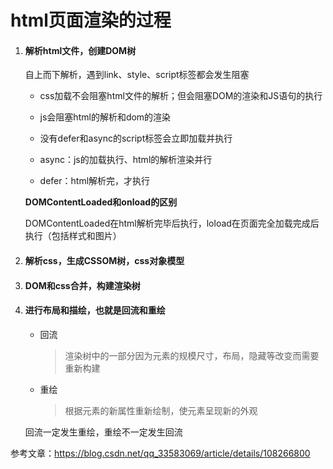 # html页面渲染的过程



1. #### 解析html文件，创建DOM树

   自上而下解析，遇到link、style、script标签都会发生阻塞

   - css加载不会阻塞html文件的解析；但会阻塞DOM的渲染和JS语句的执行

   - js会阻塞html的解析和dom的渲染

   - 没有defer和async的script标签会立即加载并执行

   - async：js的加载执行、html的解析渲染并行

   - defer：html解析完，才执行

     

   **DOMContentLoaded和onload的区别**

   DOMContentLoaded在html解析完毕后执行，loload在页面完全加载完成后执行（包括样式和图片）

   

2. #### 解析css，生成CSSOM树，css对象模型

3. #### DOM和css合并，构建渲染树

4. #### 进行布局和描绘，也就是回流和重绘

   - 回流

     > 渲染树中的一部分因为元素的规模尺寸，布局，隐藏等改变而需要重新构建

   - 重绘

     > 根据元素的新属性重新绘制，使元素呈现新的外观

   回流一定发生重绘，重绘不一定发生回流





参考文章：https://blog.csdn.net/qq_33583069/article/details/108266800